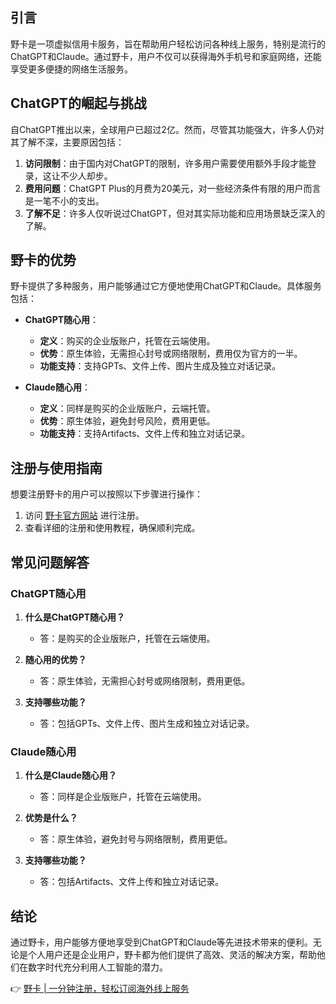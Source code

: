 ## 引言

野卡是一项虚拟信用卡服务，旨在帮助用户轻松访问各种线上服务，特别是流行的ChatGPT和Claude。通过野卡，用户不仅可以获得海外手机号和家庭网络，还能享受更多便捷的网络生活服务。

## ChatGPT的崛起与挑战

自ChatGPT推出以来，全球用户已超过2亿。然而，尽管其功能强大，许多人仍对其了解不深，主要原因包括：

1. **访问限制**：由于国内对ChatGPT的限制，许多用户需要使用额外手段才能登录，这让不少人却步。
2. **费用问题**：ChatGPT Plus的月费为20美元，对一些经济条件有限的用户而言是一笔不小的支出。
3. **了解不足**：许多人仅听说过ChatGPT，但对其实际功能和应用场景缺乏深入的了解。

## 野卡的优势

野卡提供了多种服务，用户能够通过它方便地使用ChatGPT和Claude。具体服务包括：

- **ChatGPT随心用**：
  - **定义**：购买的企业版账户，托管在云端使用。
  - **优势**：原生体验，无需担心封号或网络限制，费用仅为官方的一半。
  - **功能支持**：支持GPTs、文件上传、图片生成及独立对话记录。

- **Claude随心用**：
  - **定义**：同样是购买的企业版账户，云端托管。
  - **优势**：原生体验，避免封号风险，费用更低。
  - **功能支持**：支持Artifacts、文件上传和独立对话记录。

## 注册与使用指南

想要注册野卡的用户可以按照以下步骤进行操作：

1. 访问 [野卡官方网站](https://bit.ly/bewildcard) 进行注册。
2. 查看详细的注册和使用教程，确保顺利完成。

## 常见问题解答

### ChatGPT随心用

1. **什么是ChatGPT随心用？**
   - 答：是购买的企业版账户，托管在云端使用。

2. **随心用的优势？**
   - 答：原生体验，无需担心封号或网络限制，费用更低。

3. **支持哪些功能？**
   - 答：包括GPTs、文件上传、图片生成和独立对话记录。

### Claude随心用

1. **什么是Claude随心用？**
   - 答：同样是企业版账户，托管在云端使用。

2. **优势是什么？**
   - 答：原生体验，避免封号与网络限制，费用更低。

3. **支持哪些功能？**
   - 答：包括Artifacts、文件上传和独立对话记录。

## 结论

通过野卡，用户能够方便地享受到ChatGPT和Claude等先进技术带来的便利。无论是个人用户还是企业用户，野卡都为他们提供了高效、灵活的解决方案，帮助他们在数字时代充分利用人工智能的潜力。

👉 [野卡 | 一分钟注册，轻松订阅海外线上服务](https://bit.ly/bewildcard)